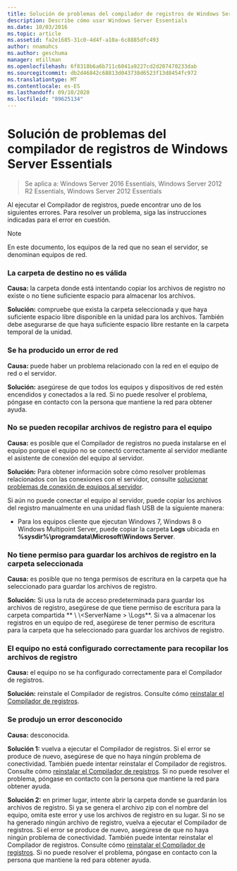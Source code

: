 ```yaml
---
title: Solución de problemas del compilador de registros de Windows Server Essentials
description: Describe cómo usar Windows Server Essentials
ms.date: 10/03/2016
ms.topic: article
ms.assetid: fa2e1685-31c0-4d4f-a10a-6c8885dfc493
author: nnamuhcs
ms.author: geschuma
manager: mtillman
ms.openlocfilehash: 6f8318b6a6b711c6041a9227cd2d207470233dab
ms.sourcegitcommit: db2d46842c68813d043738d6523f13d8454fc972
ms.translationtype: MT
ms.contentlocale: es-ES
ms.lasthandoff: 09/10/2020
ms.locfileid: "89625134"
---
```

# <a name="troubleshoot-windows-server-essentials-log-collector-errors"></a>Solución de problemas del compilador de registros de Windows Server Essentials

>Se aplica a: Windows Server 2016 Essentials, Windows Server 2012 R2 Essentials, Windows Server 2012 Essentials

Al ejecutar el Compilador de registros, puede encontrar uno de los siguientes errores. Para resolver un problema, siga las instrucciones indicadas para el error en cuestión.

> [!NOTE]
> En este documento, los equipos de la red que no sean el servidor, se denominan equipos de red.

###  <a name="the-destination-folder-is-not-valid"></a><a name="BKMK_TheDestinationFolderIsNotValid"></a> La carpeta de destino no es válida
 **Causa:** la carpeta donde está intentando copiar los archivos de registro no existe o no tiene suficiente espacio para almacenar los archivos.

 **Solución:** compruebe que exista la carpeta seleccionada y que haya suficiente espacio libre disponible en la unidad para los archivos. También debe asegurarse de que haya suficiente espacio libre restante en la carpeta temporal de la unidad.

###  <a name="a-network-error-has-occurred"></a><a name="BKMK_ANetworkErrorHasOccurred"></a> Se ha producido un error de red
 **Causa:** puede haber un problema relacionado con la red en el equipo de red o el servidor.

 **Solución:** asegúrese de que todos los equipos y dispositivos de red estén encendidos y conectados a la red. Si no puede resolver el problema, póngase en contacto con la persona que mantiene la red para obtener ayuda.

###  <a name="cannot-collect-log-files-for-the-computer"></a><a name="BKMK_CannotCollectLogFiles"></a> No se pueden recopilar archivos de registro para el equipo
 **Causa:** es posible que el Compilador de registros no pueda instalarse en el equipo porque el equipo no se conectó correctamente al servidor mediante el asistente de conexión del equipo al servidor.

 **Solución:** Para obtener información sobre cómo resolver problemas relacionados con las conexiones con el servidor, consulte [solucionar problemas de conexión de equipos al servidor](https://go.microsoft.com/fwlink/p/?LinkID=241492).

 Si aún no puede conectar el equipo al servidor, puede copiar los archivos del registro manualmente en una unidad flash USB de la siguiente manera:

-   Para los equipos cliente que ejecutan Windows 7, Windows 8 o Windows Multipoint Server, puede copiar la carpeta **Logs** ubicada en **%sysdir%\programdata\Microsoft\Windows Server**.

###  <a name="you-do-not-have-permission-to-save-the-log-files-to-the-selected-folder"></a><a name="BKMK_YouDoNotHavePermission"></a> No tiene permiso para guardar los archivos de registro en la carpeta seleccionada
 **Causa:** es posible que no tenga permisos de escritura en la carpeta que ha seleccionado para guardar los archivos de registro.

 **Solución:** Si usa la ruta de acceso predeterminada para guardar los archivos de registro, asegúrese de que tiene permiso de escritura para la carpeta compartida ** \\ \\<ServerName \> \Logs**. Si va a almacenar los registros en un equipo de red, asegúrese de tener permiso de escritura para la carpeta que ha seleccionado para guardar los archivos de registro.

###  <a name="the-computer-is-not-configured-properly-to-collect-the-log-files"></a><a name="BKMK_TheComputerIsNotConfiguredProperly"></a> El equipo no está configurado correctamente para recopilar los archivos de registro
 **Causa:** el equipo no se ha configurado correctamente para el Compilador de registros.

 **Solución:** reinstale el Compilador de registros. Consulte cómo [reinstalar el Compilador de registros](Install-the-Windows-Server-Essentials-Log-Collector.md#BKMK_Reinstall).

###  <a name="an-unknown-error-occurred"></a><a name="BKMK_AnUnknownErrorOccurred"></a> Se produjo un error desconocido
 **Causa:** desconocida.

 **Solución 1:** vuelva a ejecutar el Compilador de registros. Si el error se produce de nuevo, asegúrese de que no haya ningún problema de conectividad. También puede intentar reinstalar el Compilador de registros. Consulte cómo [reinstalar el Compilador de registros](Install-the-Windows-Server-Essentials-Log-Collector.md#BKMK_Reinstall). Si no puede resolver el problema, póngase en contacto con la persona que mantiene la red para obtener ayuda.

 **Solución 2:** en primer lugar, intente abrir la carpeta donde se guardarán los archivos de registro. Si ya se genera el archivo zip con el nombre del equipo, omita este error y use los archivos de registro en su lugar. Si no se ha generado ningún archivo de registro, vuelva a ejecutar el Compilador de registros. Si el error se produce de nuevo, asegúrese de que no haya ningún problema de conectividad. También puede intentar reinstalar el Compilador de registros. Consulte cómo [reinstalar el Compilador de registros](Install-the-Windows-Server-Essentials-Log-Collector.md#BKMK_Reinstall). Si no puede resolver el problema, póngase en contacto con la persona que mantiene la red para obtener ayuda.